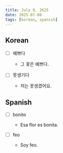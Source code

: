 ```yaml
---
title: July 8, 2K25
date: 2025-07-08
tags: [korean, spanish]
---
```


## Korean

- [ ] 예쁘다
  - 그 꽃은 예쁘다.

- [ ] 못생기다
  - 저는 못생겼어요.

## Spanish

- [ ] bonito
  - Esa flor es bonita.

- [ ] feo
  - Soy feo.